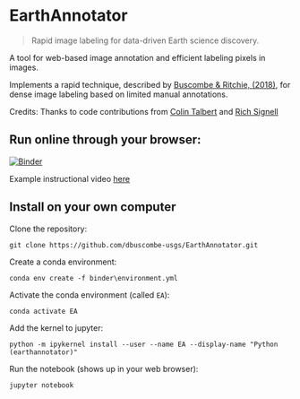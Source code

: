 # EarthAnnotator

> Rapid image labeling for data-driven Earth science discovery.

A tool for web-based image annotation and efficient labeling pixels in images. 

Implements a rapid technique, described by [Buscombe & Ritchie, (2018)](https://www.mdpi.com/2076-3263/8/7/244), for dense image labeling based on limited manual annotations.

Credits: Thanks to code contributions from [Colin Talbert](https://github.com/talbertc-usgs) and [Rich Signell](https://github.com/rsignell-usgs)  

## Run online through your browser:

[![Binder](https://mybinder.org/badge.svg)](https://mybinder.org/v2/gh/dbuscombe-usgs/EarthAnnotator/master?filepath=EarthAnnotator.ipynb)

Example instructional video [here](https://www.youtube.com/watch?v=oGKWWCb_Bvs&feature=youtu.be)


## Install on your own computer

Clone the repository:

```
git clone https://github.com/dbuscombe-usgs/EarthAnnotator.git
```

Create a conda environment:

```
conda env create -f binder\environment.yml 
```

Activate the conda environment (called ```EA```):

```
conda activate EA
```

Add the kernel to jupyter:

```
python -m ipykernel install --user --name EA --display-name "Python (earthannotator)"
```

Run the notebook (shows up in your web browser):

```
jupyter notebook
```


